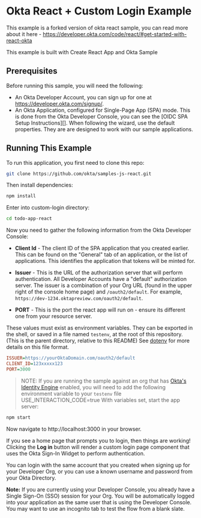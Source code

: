 # Okta React + Custom Login Example

This example is a forked version of okta react sample, you can read more about it here - https://developer.okta.com/code/react/#get-started-with-react-okta  

This example is built with Create React App and Okta Sample

## Prerequisites

Before running this sample, you will need the following:

* An Okta Developer Account, you can sign up for one at https://developer.okta.com/signup/.
* An Okta Application, configured for Single-Page App (SPA) mode. This is done from the Okta Developer Console, you can see the [OIDC SPA Setup Instructions][].  When following the wizard, use the default properties.  They are are designed to work with our sample applications.

## Running This Example

To run this application, you first need to clone this repo:

```bash
git clone https://github.com/okta/samples-js-react.git
```

Then install dependencies:

```bash
npm install
```

Enter into custom-login directory:

```bash
cd todo-app-react
```

Now you need to gather the following information from the Okta Developer Console:

* **Client Id** - The client ID of the SPA application that you created earlier. This can be found on the "General" tab of an application, or the list of applications.  This identifies the application that tokens will be minted for.
* **Issuer** - This is the URL of the authorization server that will perform authentication.  All Developer Accounts have a "default" authorization server.  The issuer is a combination of your Org URL (found in the upper right of the console home page) and `/oauth2/default`. For example, `https://dev-1234.oktapreview.com/oauth2/default`.

* **PORT** - This is the port the react app will run on  - ensure its different one from your resource server.

These values must exist as environment variables. They can be exported in the shell, or saved in a file named `testenv`, at the root of this repository. (This is the parent directory, relative to this README) See [dotenv](https://www.npmjs.com/package/dotenv) for more details on this file format.

```ini
ISSUER=https://yourOktaDomain.com/oauth2/default
CLIENT_ID=123xxxxx123
PORT=3000
```

> NOTE: If you are running the sample against an org that has [Okta's Identity Engine](https://developer.okta.com/docs/concepts/ie-intro/) enabled, you will need to add the following environment variable to your `testenv` file
> USE_INTERACTION_CODE=true
With variables set, start the app server:

```bash
npm start
```
Now navigate to http://localhost:3000 in your browser.

If you see a home page that prompts you to login, then things are working!  Clicking the **Log in** button will render a custom login page component that uses the Okta Sign-In Widget to perform authentication.

You can login with the same account that you created when signing up for your Developer Org, or you can use a known username and password from your Okta Directory.

**Note:** If you are currently using your Developer Console, you already have a Single Sign-On (SSO) session for your Org.  You will be automatically logged into your application as the same user that is using the Developer Console.  You may want to use an incognito tab to test the flow from a blank slate.


